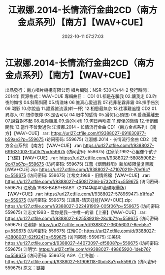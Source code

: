 ﻿---
title: 江淑娜.2014-长情流行金曲2CD（南方金点系列）【南方】【WAV+CUE】
date: 2022-10-11 07:27:03
categories: WAV车载音乐、镜像
tags: 华语中文
---
# 江淑娜.2014-长情流行金曲2CD（南方金点系列）【南方】【WAV+CUE】

出品發行：南方唱片機構有限公司
唱片編號：NSR-53043/44-2
發行時間：2014年
資源格式：WAV+CUE
專輯曲目：
CD1
01.都是在騙我
02.讓我走
03.昨夜的悔恨
04.斜陽斜陽
05.情滋味
06.誰真心愛過我
07.花非花霧非霧
08.揮手告別
09.喝彩
10.你說過
11.誰爲誰流淚(幹一杯)
12.相思最無奈
13.往事難追憶
CD2
01.異鄉人
02.恨你恨你
03.是否可以
04.眼中的感情
05.爲何(心頭恨)
06.愛潇灑離去
07.說聲對不起
08.祝你順風
09.淚的小雨
10.何日再吻君
11.傻傻的戀情
12.悄悄離開我
13.當作不曾愛過你
江淑娜.2014 - 长情流行金曲 CD1（南方金点系列）【南方】【WAV+CUE】.rar: https://url27.ctfile.com/f/9388027-691630977-b59ae3?p=559675
(访问密码: 559675)
江淑娜.2014 - 长情流行金曲 CD2（南方金点系列）【南方】【WAV+CUE】.rar: https://url27.ctfile.com/f/9388027-691631003-1fa05f?p=559675
(访问密码: 559675)
江家荣.1992-心里像个孩子【飞碟】【WAV+CUE】.rar: https://url27.ctfile.com/f/9388027-580859082-9c47b6?p=559675
(访问密码: 559675)
江蕾《烟雨斜阳》新加坡限量复黑版[WAV+CUE].zip: https://url27.ctfile.com/f/9388027-471070219-70ef6c?p=559675
(访问密码: 559675)
江希文.1989 - 旧情绵绵【WAV+CUE】.rar: https://url27.ctfile.com/f/9388027-450817266-b732df?p=559675
(访问密码: 559675)
江欣燕.1988-BABY+BABY（2014华星40金碟限量版）【WAV+CUE】.rar: https://url27.ctfile.com/f/9388027-578969471-b1ffda?p=559675
(访问密码: 559675)
江語晨-晴天娃娃[WAV+CUE].zip: https://url27.ctfile.com/f/9388027-322491909-005f06?p=559675
(访问密码: 559675)
江志文1993 - 爱你是我一生唯一的错【上豪】【WAV+CUE】.rar: https://url27.ctfile.com/f/9388027-625589319-28c1b7?p=559675
(访问密码: 559675)
江淑娜: https://url27.ctfile.com/d/9388027-36056037-6eeb5c?p=559675
(访问密码: 559675)
江玲CD: https://url27.ctfile.com/d/9388027-43808007-62f924?p=559675
(访问密码: 559675)
江美琪: https://url27.ctfile.com/d/9388027-44073097-df5808?p=559675
(访问密码: 559675)
江明学: https://url27.ctfile.com/d/9388027-49865920-1deb76?p=559675
(访问密码: 559675)
AGA（江海迦）: https://url27.ctfile.com/d/9388027-51906118-0bdc8a?p=559675
(访问密码: 559675)
原文：[链接](https://blog.sina.com.cn/s/blog_1647c7e7601030zv8.html)